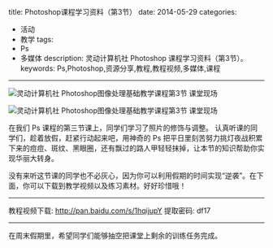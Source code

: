 title: Photoshop课程学习资料（第3节）
date: 2014-05-29
categories:
- 活动
- 教学
tags:
- Ps
- 多媒体
description: 灵动计算机社 Photoshop 课程学习资料（第3节）。
keywords: Ps,Photoshop,资源分享,教程,教程视频,多媒体,课程
---

![灵动计算机社 Photoshop图像处理基础教学课程第3节 课堂现场](http://cptsct.qiniudn.com/photoshop_lessons/lesson3_1.png?imageView2/2/w/680/format/jpg)

![灵动计算机社 Photoshop图像处理基础教学课程第3节 课堂现场](http://cptsct.qiniudn.com/photoshop_lessons/lesson3_2.png?imageView2/2/w/680/format/jpg)

在我们 Ps 课程的第三节课上，同学们学习了照片的修饰与调整。
认真听课的同学们，趁着放假，赶紧行动起来吧，用神奇的 Ps 把平日里刻苦努力挑灯夜战积累下来的痘痘、斑纹、黑眼圈，还有飘过的路人甲轻轻抹掉，让本节的知识帮助你实现华丽大转身。

<!-- more -->

没有来听这节课的同学也不必灰心，因为你可以利用假期的时间实现“逆袭”。在下面，你可以下载到教学视频以及练习素材。好好珍惜哦！

---

教程视频下载: <http://pan.baidu.com/s/1hqijupY>
提取密码: df17

---

在周末假期里，希望同学们能够抽空把课堂上剩余的训练任务完成。
